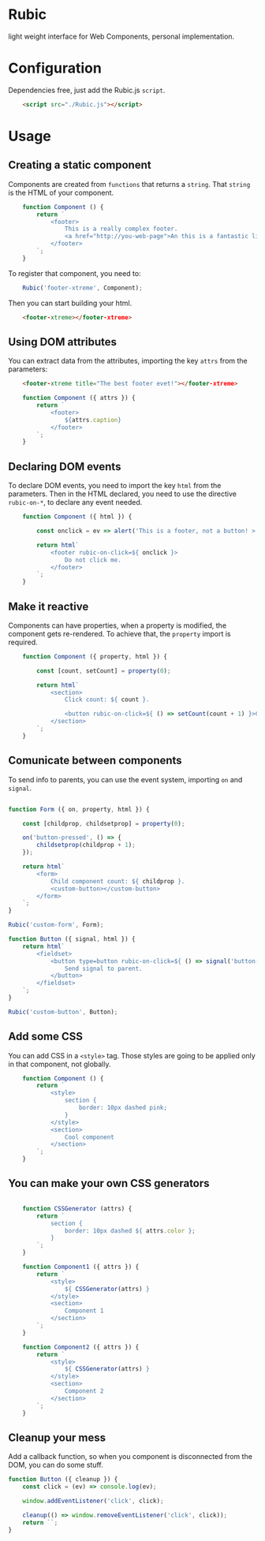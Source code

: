 
Rubic
=====

light weight interface for Web Components, personal implementation.

Configuration
=============

Dependencies free, just add the Rubic.js `script`.

```html
    <script src="./Rubic.js"></script>
```


Usage
=====

Creating a static component
---------------------------

Components are created from `functions` that returns a `string`. That `string` is the HTML of your component.

```js
    function Component () {
        return `
            <footer>
                This is a really complex footer.
                <a href="http://you-web-page">An this is a fantastic link!</a>
            </footer>
        `;
    }
```

To register that component, you need to:

```js
    Rubic('footer-xtreme', Component);
```

Then you can start building your html.

```html
    <footer-xtreme></footer-xtreme>
```

Using DOM attributes
--------------------

You can extract data from the attributes, importing the key `attrs` from the parameters:

```html
    <footer-xtreme title="The best footer evet!"></footer-xtreme>
```

```js
    function Component ({ attrs }) {
        return `
            <footer>
                ${attrs.caption}
            </footer>
        `;
    }
```

Declaring DOM events
--------------------

To declare DOM events, you need to import the key `html` from the parameters. Then in the HTML declared, you need to use the directive `rubic-on-*`, to declare any event needed.

```js
    function Component ({ html }) {

        const onclick = ev => alert('This is a footer, not a button! >:(')

        return html`
            <footer rubic-on-click=${ onclick }>
                Do not click me.
            </footer>
        `;
    }
```

Make it reactive
----------------

Components can have properties, when a property is modified, the component gets re-rendered. To achieve that, the `property` import is required.

```js
    function Component ({ property, html }) {

        const [count, setCount] = property(0);

        return html`
            <section>
                Click count: ${ count }.

                <button rubic-on-click=${ () => setCount(count + 1) }>Click me!</button>
            </section>
        `;
    }
```

Comunicate between components
-----------------------------

To send info to parents, you can use the event system, importing `on` and `signal`.

```js

function Form ({ on, property, html }) {

    const [childprop, childsetprop] = property(0);

    on('button-pressed', () => {
        childsetprop(childprop + 1);
    });

    return html`
        <form>
            Child component count: ${ childprop }.
            <custom-button></custom-button>
        </form>
    `;
}

Rubic('custom-form', Form);

function Button ({ signal, html }) {
    return html`
        <fieldset>
            <button type=button rubic-on-click=${ () => signal('button-pressed') }>
                Send signal to parent.
            </button>
        </fieldset>
    `;
}

Rubic('custom-button', Button);
```

Add some CSS
------------

You can add CSS in a `<style>` tag. Those styles are going to be applied only in that component, not globally.

```js
    function Component () {
        return `
            <style>
                section {
                    border: 10px dashed pink;
                }
            </style>
            <section>
                Cool component
            </section>
        `;
    }
```

You can make your own CSS generators
------------------------------------

```js

    function CSSGenerator (attrs) {
        return `
            section {
                border: 10px dashed ${ attrs.color };
            }
        `;
    }

    function Component1 ({ attrs }) {
        return `
            <style>
                ${ CSSGenerator(attrs) }
            </style>
            <section>
                Component 1
            </section>
        `;
    }

    function Component2 ({ attrs }) {
        return `
            <style>
                ${ CSSGenerator(attrs) }
            </style>
            <section>
                Component 2
            </section>
        `;
    }
```

Cleanup your mess
-----------------

Add a callback function, so when you component is disconnected from the DOM, you can do some stuff.

```js
function Button ({ cleanup }) {
    const click = (ev) => console.log(ev);

    window.addEventListener('click', click);

    cleanup(() => window.removeEventListener('click', click));
    return ``;
}
```
